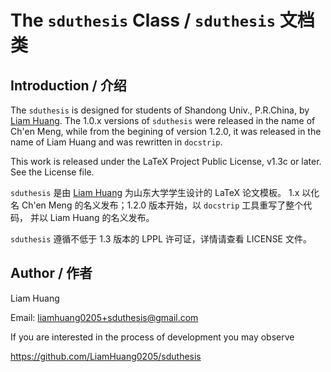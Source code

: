 # The `sduthesis` Class / `sduthesis` 文档类

## Introduction / 介绍

The `sduthesis` is designed for students of Shandong Univ., P.R.China,
by [Liam Huang][liam-ctan]. The 1.0.x versions of `sduthesis` were
released in the name of Ch'en Meng, while from the begining of version 1.2.0,
it was released in the name of Liam Huang and was rewritten in `docstrip`.

This work is released under the LaTeX Project Public License, v1.3c or later.
See the License file.

`sduthesis` 是由 [Liam Huang][liam-ctan] 为山东大学学生设计的 LaTeX 论文模板。
1.x 以化名 Ch'en Meng 的名义发布；1.2.0 版本开始，以 `docstrip` 工具重写了整个代码，
并以 Liam Huang 的名义发布。

`sduthesis` 遵循不低于 1.3 版本的 LPPL 许可证，详情请查看 LICENSE 文件。

## Author / 作者

Liam Huang

Email: liamhuang0205+sduthesis@gmail.com

If you are interested in the process of development you may observe

<https://github.com/LiamHuang0205/sduthesis>

[liam-ctan]: http://www.ctan.org/author/huang-l

